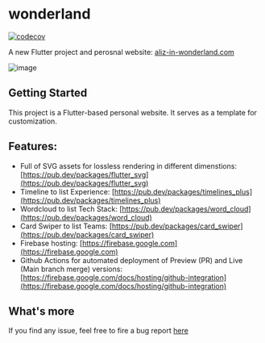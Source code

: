 # wonderland
[![codecov](https://codecov.io/github/zh3w4ng/aliz-wonderland/graph/badge.svg?token=PNNQRUUEVI)](https://codecov.io/github/zh3w4ng/aliz-wonderland)

A new Flutter project and perosnal website: [aliz-in-wonderland.com](aliz-in-wonderland.com)

![image](https://github.com/zh3w4ng/aliz-wonderland/assets/5644573/09b08c6b-77df-401e-87cf-7ed7d3043d00)

## Getting Started

This project is a Flutter-based personal website. It serves as a template for customization.

## Features:
- Full of SVG assets for lossless rendering in different dimenstions: [https://pub.dev/packages/flutter_svg](https://pub.dev/packages/flutter_svg)
- Timeline to list Experience: [https://pub.dev/packages/timelines_plus](https://pub.dev/packages/timelines_plus)
- Wordcloud to list Tech Stack: [https://pub.dev/packages/word_cloud](https://pub.dev/packages/word_cloud)
- Card Swiper to list Teams: [https://pub.dev/packages/card_swiper](https://pub.dev/packages/card_swiper)
- Firebase hosting: [https://firebase.google.com](https://firebase.google.com)
- Github Actions for automated deployment of Preview (PR) and Live (Main branch merge) versions: [https://firebase.google.com/docs/hosting/github-integration](https://firebase.google.com/docs/hosting/github-integration)

## What's more
If you find any issue, feel free to fire a bug report [here](https://github.com/zh3w4ng/aliz-wonderland/issues)
